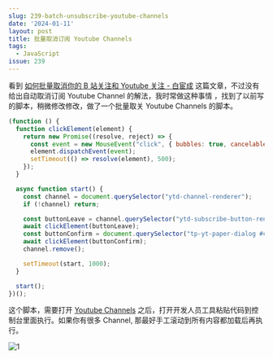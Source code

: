 ```yaml
---
slug: 239-batch-unsubscribe-youtube-channels
date: '2024-01-11'
layout: post
title: 批量取消订阅 Youtube Channels
tags:
  - JavaScript
issue: 239
---
```


看到 [如何批量取消你的 B 站关注和 Youtube 关注 - 白宦成](https://www.ixiqin.com/2024/01/04/how-to-cancel-your-bilibili-and-youtube-followers-in-bulk/) 这篇文章，不过没有给出自动取消订阅 Youtube Channel 的解法，我时常做这种事情 ，找到了以前写的脚本，稍微修改修改，做了一个批量取关 Youtube Channels 的脚本。

```js
(function () {
  function clickElement(element) {
    return new Promise((resolve, reject) => {
      const event = new MouseEvent("click", { bubbles: true, cancelable: true });
      element.dispatchEvent(event);
      setTimeout(() => resolve(element), 500);      
    });
  }

  async function start() {
    const channel = document.querySelector("ytd-channel-renderer");
    if (!channel) return;

    const buttonLeave = channel.querySelector("ytd-subscribe-button-renderer .yt-spec-touch-feedback-shape__fill");
    await clickElement(buttonLeave);
    const buttonConfirm = document.querySelector("tp-yt-paper-dialog #confirm-button .yt-spec-touch-feedback-shape__fill");
    await clickElement(buttonConfirm);
    channel.remove();

    setTimeout(start, 1000);
  }

  start();
})();
```

这个脚本，需要打开 [Youtube Channels](https://www.youtube.com/feed/channels) 之后，打开开发人员工具粘贴代码到控制台里面执行。如果你有很多 Channel, 那最好手工滚动到所有内容都加载后再执行。

![1](https://github.com/greatghoul/greatghoul.github.io/assets/208966/28e79cb2-539c-43b1-bc1f-68efb2733ea7)



